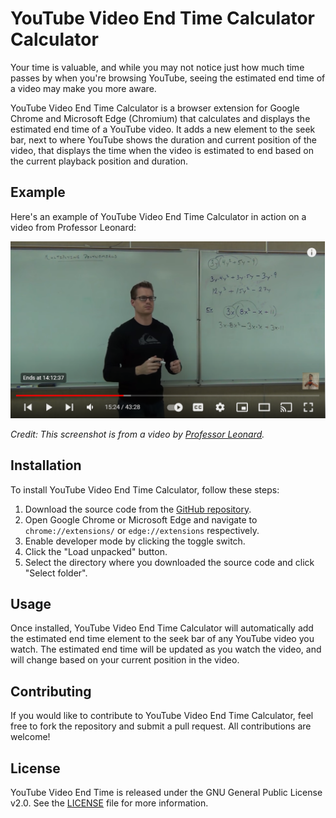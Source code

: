 # YouTube Video End Time Calculator Calculator

Your time is valuable, and while you may not notice just how much time passes by when you're browsing YouTube, seeing the estimated end time of a video may make you more aware.

YouTube Video End Time Calculator is a browser extension for Google Chrome and Microsoft Edge (Chromium) that calculates and displays the estimated end time of a YouTube video. It adds a new element to the seek bar, next to where YouTube shows the duration and current position of the video, that displays the time when the video is estimated to end based on the current playback position and duration.

## Example

Here's an example of YouTube Video End Time Calculator in action on a video from Professor Leonard:

![Screenshot of YouTube Video End Time Calculator extension in action](./screenshot.png)

*Credit: This screenshot is from a video by [Professor Leonard](https://www.youtube.com/@ProfessorLeonard).*

## Installation

To install YouTube Video End Time Calculator, follow these steps:

1. Download the source code from the [GitHub repository](https://github.com/lateralrook/youtube-end-time-calculator).
2. Open Google Chrome or Microsoft Edge and navigate to `chrome://extensions/` or `edge://extensions` respectively.
3. Enable developer mode by clicking the toggle switch.
4. Click the "Load unpacked" button.
5. Select the directory where you downloaded the source code and click "Select folder".

## Usage

Once installed, YouTube Video End Time Calculator will automatically add the estimated end time element to the seek bar of any YouTube video you watch. The estimated end time will be updated as you watch the video, and will change based on your current position in the video.

## Contributing

If you would like to contribute to YouTube Video End Time Calculator, feel free to fork the repository and submit a pull request. All contributions are welcome!

## License

YouTube Video End Time is released under the GNU General Public License v2.0. See the [LICENSE](LICENSE) file for more information.
